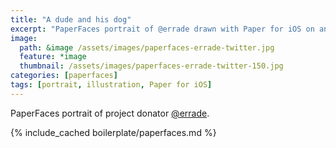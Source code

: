 ```yaml
---
title: "A dude and his dog"
excerpt: "PaperFaces portrait of @errade drawn with Paper for iOS on an iPad."
image: 
  path: &image /assets/images/paperfaces-errade-twitter.jpg 
  feature: *image
  thumbnail: /assets/images/paperfaces-errade-twitter-150.jpg
categories: [paperfaces]
tags: [portrait, illustration, Paper for iOS]
---
```


PaperFaces portrait of project donator [@errade](https://twitter.com/errade).

{% include_cached boilerplate/paperfaces.md %}

